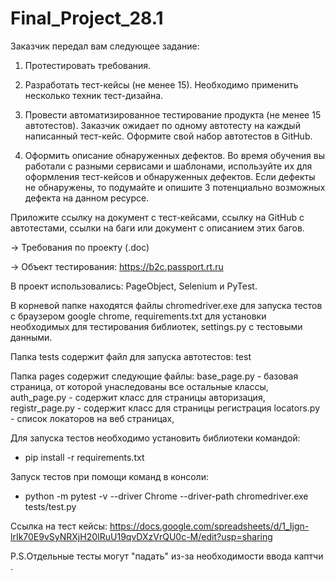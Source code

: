 # Final_Project_28.1
Заказчик передал вам следующее задание:

1. Протестировать требования.

2. Разработать тест-кейсы (не менее 15). Необходимо применить несколько техник тест-дизайна.

3. Провести автоматизированное тестирование продукта (не менее 15 автотестов). Заказчик ожидает по одному автотесту на каждый написанный тест-кейс. Оформите свой набор автотестов в GitHub.

4. Оформить описание обнаруженных дефектов. Во время обучения вы работали с разными сервисами и шаблонами, используйте их для оформления тест-кейсов и обнаруженных дефектов. Если дефекты не обнаружены, то подумайте и опишите 3 потенциально возможных дефекта на данном ресурсе.

Приложите ссылку на документ с тест-кейсами, ссылку на GitHub с автотестами, ссылки на баги или документ с описанием этих багов.

→ Требования по проекту (.doc)

→ Объект тестирования: https://b2c.passport.rt.ru




В проект использовались: PageObject, Selenium и PyTest.

В корневой папке находятся файлы chromedriver.exe для запуска тестов с браузером google chrome, requirements.txt для установки необходимых для тестирования библиотек, settings.py с тестовыми данными.

Папка tests содержит файл для запуска автотестов: test

Папка pages содержит следующие файлы: base_page.py - базовая страница, от которой унаследованы все остальные классы, auth_page.py - содержит класс для страницы авторизация, registr_page.py - содержит класс для страницы регистрация 
locators.py - список локаторов на веб страницах, 

Для запуска тестов необходимо установить библиотеки командой:
- pip install -r requirements.txt

Запуск тестов при помощи команд в консоли:

- python -m pytest -v --driver Chrome --driver-path chromedriver.exe tests/test.py

Ссылка на тест кейсы: https://docs.google.com/spreadsheets/d/1_Ijgn-lrIk70E9vSyNRXjH20IRuU19qvDXzVrQU0c-M/edit?usp=sharing

P.S.Отдельные тесты могут "падать" из-за необходимости ввода каптчи .

